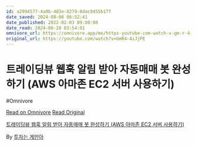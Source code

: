 ```yaml
---
id: a2994577-4a0b-403e-8279-8dac9455b17f
date_saved: 2024-08-08 08:52:41
date_published: 2022-02-03 09:00:00
date_read: 2024-08-20 03:54:01
omnivore_url: https://omnivore.app/me/https-youtube-com-watch-v-gm-r-4-ai-jj-pe-1912f425306
original_url: https://youtube.com/watch?v=GmR4-AiJjPE
---
```


# 트레이딩뷰 웹훅 알림 받아 자동매매 봇 완성하기 (AWS 아마존 EC2 서버 사용하기)
#Omnivore
 
[Read on Omnivore](https://omnivore.app/me/https-youtube-com-watch-v-gm-r-4-ai-jj-pe-1912f425306)
[Read Original](https://youtube.com/watch?v=GmR4-AiJjPE)
 
[트레이딩뷰 웹훅 알림 받아 자동매매 봇 완성하기 (AWS 아마존 EC2 서버 사용하기)](https://youtube.com/watch?v=GmR4-AiJjPE)

By [투자는 게만아](https://www.youtube.com/@%ED%88%AC%EC%9E%90%EB%8A%94%EA%B2%8C%EB%A7%8C%EC%95%84)